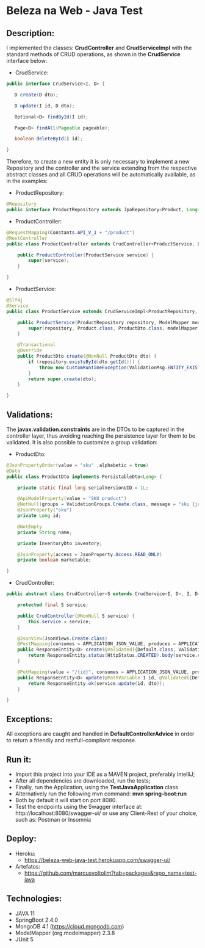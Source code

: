 # Beleza na Web - Java Test
## Description:
I implemented the classes: **CrudController** and **CrudServiceImpl** with the standard methods of CRUD operations, as shown in the **CrudService** interface below:
* CrudService:
 ``` java
public interface CrudService<I, D> {

	D create(D dto);

	D update(I id, D dto);

	Optional<D> findById(I id);

	Page<D> findAll(Pageable pageable);

	boolean deleteById(I id);

}
```

Therefore, to create a new entity it is only necessary to implement a new Repository and the controller and the service extending from the respective abstract classes and all CRUD operations will be automatically available, as in the examples:
* ProductRepository:
``` java
@Repository
public interface ProductRepository extends JpaRepository<Product, Long> {}
```
* ProductController:
``` java
@RequestMapping(Constants.API_V_1 + "/product")
@RestController
public class ProductController extends CrudController<ProductService, Long, ProductDto> {

    public ProductController(ProductService service) {
        super(service);
    }

}
```
* ProductService:
``` java
@Slf4j
@Service
public class ProductService extends CrudServiceImpl<ProductRepository, Product, Long, ProductDto> {

    public ProductService(ProductRepository repository, ModelMapper modelMapper) {
        super(repository, Product.class, ProductDto.class, modelMapper);
    }

    @Transactional
    @Override
    public ProductDto create(@NonNull ProductDto dto) {
        if (repository.existsById(dto.getId())) {
            throw new CustomRuntimeException(ValidationMsg.ENTITY_EXISTS, entityName, "SKU", dto.getId().toString());
        }
        return super.create(dto);
    }

}
```

## Validations:
The **javax.validation.constraints** are in the DTOs to be captured in the controller layer, thus avoiding reaching the persistence layer for them to be validated.
It is also possible to customize a group validation:
* ProductDto:
``` java
@JsonPropertyOrder(value = "sku" ,alphabetic = true)
@Data
public class ProductDto implements PersistableDto<Long> {

    private static final long serialVersionUID = 1L;

    @ApiModelProperty(value = "SKU product")
    @NotNull(groups = ValidationGroups.Create.class, message = "sku {javax.validation.constraints.NotNull.message}")
    @JsonProperty("sku")
    private Long id;

    @NotEmpty
    private String name;

    private InventoryDto inventory;

    @JsonProperty(access = JsonProperty.Access.READ_ONLY)
    private boolean marketable;

}
```
* CrudController:
``` java
public abstract class CrudController<S extends CrudService<I, D>, I, D> {

	protected final S service;

	public CrudController(@NonNull S service) {
		this.service = service;
	}

	@JsonView(JsonViews.Create.class)
	@PostMapping(consumes = APPLICATION_JSON_VALUE, produces = APPLICATION_JSON_VALUE)
	public ResponseEntity<D> create(@Validated({Default.class, ValidationGroups.Create.class}) @RequestBody D dto) {
		return ResponseEntity.status(HttpStatus.CREATED).body(service.create(dto));
	}

    @PutMapping(value = "/{id}", consumes = APPLICATION_JSON_VALUE, produces = APPLICATION_JSON_VALUE)
    public ResponseEntity<D> update(@PathVariable I id, @Validated({Default.class, ValidationGroups.Update.class}) @RequestBody D dto) {
        return ResponseEntity.ok(service.update(id, dto));
    }

}
```

## Exceptions:
All exceptions are caught and handled in **DefaultControllerAdvice** in order to return a friendly and restfull-compliant response.

## Run it:
* Import this project into your IDE as a MAVEN project, preferably intelliJ;
* After all dependencies are downloaded, run the tests;
* Finally, run the Application, using the **TestJavaApplication** class
* Alternatively run the following mvn command: **mvn spring-boot:run**
* Both by default it will start on port 8080.
* Test the endpoints using the Swagger interface at: http://localhost:8080/swagger-ui/
  or use any Client-Rest of your choice, such as: Postman or Insomnia

## Deploy:
* Heroku:
  * https://beleza-web-java-test.herokuapp.com/swagger-ui/
* Artefatos:
  * https://github.com/marcusvoltolim?tab=packages&repo_name=test-java

## Technologies:
* JAVA 11
* SpringBoot 2.4.0
* MongoDB 4.1 (https://cloud.mongodb.com)
* ModelMapper (org.modelmapper) 2.3.8
* JUnit 5

